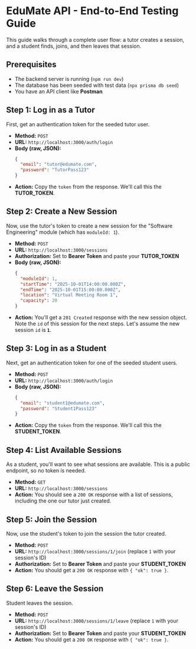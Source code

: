 # EduMate API - End-to-End Testing Guide

This guide walks through a complete user flow: a tutor creates a session, and a student finds, joins, and then leaves that session.

## Prerequisites

- The backend server is running (`npm run dev`)
- The database has been seeded with test data (`npx prisma db seed`)
- You have an API client like **Postman**

## Step 1: Log in as a Tutor

First, get an authentication token for the seeded tutor user.

* **Method:** `POST`
* **URL:** `http://localhost:3000/auth/login`
* **Body (raw, JSON):**
    ```json
    {
      "email": "tutor@edumate.com",
      "password": "TutorPass123"
    }
    ```
* **Action:** Copy the `token` from the response. We'll call this the **TUTOR_TOKEN**.

## Step 2: Create a New Session

Now, use the tutor's token to create a new session for the "Software Engineering" module (which has `moduleId: 1`).

* **Method:** `POST`
* **URL:** `http://localhost:3000/sessions`
* **Authorization:** Set to **Bearer Token** and paste your **TUTOR_TOKEN**
* **Body (raw, JSON):**
    ```json
    {
      "moduleId": 1,
      "startTime": "2025-10-01T14:00:00.000Z",
      "endTime": "2025-10-01T15:00:00.000Z",
      "location": "Virtual Meeting Room 1",
      "capacity": 20
    }
    ```
* **Action:** You'll get a `201 Created` response with the new session object. Note the `id` of this session for the next steps. Let's assume the new session `id` is **`1`**.

## Step 3: Log in as a Student

Next, get an authentication token for one of the seeded student users.

* **Method:** `POST`
* **URL:** `http://localhost:3000/auth/login`
* **Body (raw, JSON):**
    ```json
    {
      "email": "student1@edumate.com",
      "password": "Student1Pass123"
    }
    ```
* **Action:** Copy the `token` from the response. We'll call this the **STUDENT_TOKEN**.

## Step 4: List Available Sessions

As a student, you'll want to see what sessions are available. This is a public endpoint, so no token is needed.

* **Method:** `GET`
* **URL:** `http://localhost:3000/sessions`
* **Action:** You should see a `200 OK` response with a list of sessions, including the one our tutor just created.

## Step 5: Join the Session

Now, use the student's token to join the session the tutor created.

* **Method:** `POST`
* **URL:** `http://localhost:3000/sessions/1/join` (replace `1` with your session's ID)
* **Authorization:** Set to **Bearer Token** and paste your **STUDENT_TOKEN**
* **Action:** You should get a `200 OK` response with `{ "ok": true }`.

## Step 6: Leave the Session

Student leaves the session.

* **Method:** `POST`
* **URL:** `http://localhost:3000/sessions/1/leave` (replace `1` with your session's ID)
* **Authorization:** Set to **Bearer Token** and paste your **STUDENT_TOKEN**
* **Action:** You should get a `200 OK` response with `{ "ok": true }`.